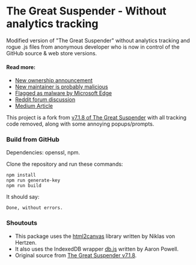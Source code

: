 # The Great Suspender - Without analytics tracking

Modified version of "The Great Suspender" without analytics tracking and rogue .js files from anonymous developer who is now in control of the GitHub source & web store versions.

#### Read more:
- [New ownership announcement](https://github.com/greatsuspender/thegreatsuspender/issues/1175)
- [New maintainer is probably malicious](https://github.com/greatsuspender/thegreatsuspender/issues/1263)
- [Flagged as malware by Microsoft Edge](https://www.windowscentral.com/great-suspender-extension-now-flagged-malware-edge-has-built-replacement)
- [Reddit forum discussion](https://old.reddit.com/r/HobbyDrama/comments/jouwq7/open_source_development_the_great_suspender_saga/)
- [Medium Article](https://medium.com/nerd-for-tech/malware-in-browser-extensions-3805e8763dd5)

This project is a fork from [v7.1.8 of The Great Suspender](https://github.com/greatsuspender/thegreatsuspender) with all tracking code removed, along with some annoying popups/prompts.

### Build from GitHub

Dependencies: openssl, npm.

Clone the repository and run these commands:
```
npm install
npm run generate-key
npm run build
```

It should say:
```
Done, without errors.
```

### Shoutouts

* This package uses the [html2canvas](https://github.com/niklasvh/html2canvas) library written by Niklas von Hertzen.  
* It also uses the IndexedDB wrapper [db.js](https://github.com/aaronpowell/db.js) written by Aaron Powell.  
* Original source from [The Great Suspender v7.1.8](https://github.com/greatsuspender/thegreatsuspender).

